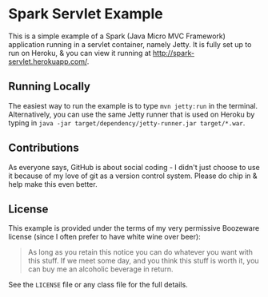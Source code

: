 # Spark Servlet Example

This is a simple example of a Spark (Java Micro MVC Framework) application running in a servlet container, namely Jetty.  It is fully set up to run on Heroku, & you can view it running at http://spark-servlet.herokuapp.com/.

## Running Locally

The easiest way to run the example is to type `mvn jetty:run` in the terminal.  Alternatively, you can use the same Jetty runner that is used on Heroku by typing in `java -jar target/dependency/jetty-runner.jar target/*.war`.

## Contributions

As everyone says, GitHub is about social coding - I didn't just choose to use it because of my love of git as a version control system.  Please do chip in & help make this even better.

## License

This example is provided under the terms of my very permissive Boozeware license (since I often prefer to have white wine over beer):

> As long as you retain this notice you can do whatever you want with this stuff. If we meet some day, and you think this stuff is worth it, you can buy me an alcoholic beverage in return.

See the `LICENSE` file or any class file for the full details.
